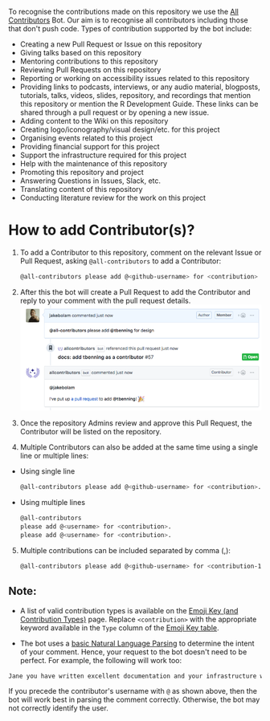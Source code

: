 To recognise the contributions made on this repository we use the [All Contributors](https://allcontributors.org/) Bot. 
Our aim is to recognise all contributors including those that don't push code. 
Types of contribution supported by the bot include:
- Creating a new Pull Request or Issue on this repository
- Giving talks based on this repository
- Mentoring contributions to this repository
- Reviewing Pull Requests on this repository
- Reporting or working on accessibility issues related to this repository
- Providing links to podcasts, interviews, or any audio material, blogposts, tutorials, talks, videos, slides, repository, and recordings that mention this repository or mention the R Development Guide.
These links can be shared through a pull request or by opening a new issue.
- Adding content to the Wiki on this repository
- Creating logo/iconography/visual design/etc. for this project
- Organising events related to this project
- Providing financial support for this project 
- Support the infrastructure required for this project
- Help with the maintenance of this repository
- Promoting this repository and project
- Answering Questions in Issues, Slack, etc.
- Translating content of this repository
- Conducting literature review for the work on this project

# How to add Contributor(s)?

1. To add a Contributor to this repository, comment on the relevant Issue or Pull Request, asking `@all-contributors` to add a Contributor:

   ```sh
   @all-contributors please add @<github-username> for <contribution>
   ```

2. After this the bot will create a Pull Request to add the Contributor and reply to your comment with the pull request details. 
![Example of using the All Contributors bot](img/bot-usage.png)

3. Once the repository Admins review and approve this Pull Request, the Contributor will be listed on the repository.

4. Multiple Contributors can also be added at the same time using a single line or multiple lines:

  - Using single line
    ```sh
    @all-contributors please add @<github-username> for <contribution>. please add @<github-username> for <contribution>.
    ```

  - Using multiple lines
    ```sh
    @all-contributors
    please add @<username> for <contribution>. 
    please add @<username> for <contribution>.
    ```

5. Multiple contributions can be included separated by comma (,):

    ```sh
   @all-contributors please add @<github-username> for <contribution-1>, <contribution-2>, <contribution-3>
   ```
   
## Note: 

- A list of valid contribution types is available on the [Emoji Key (and Contribution Types)](https://allcontributors.org/docs/en/emoji-key) page.
Replace `<contribution>` with the appropriate keyword available in the `Type` column of the [Emoji Key table](https://allcontributors.org/docs/en/emoji-key#table). 

- The bot uses a [basic Natural Language Parsing](https://github.com/all-contributors/app/blob/master/lib/parse-comment.js) to determine the intent of your comment. Hence, your request to the bot doesn't need to be perfect. For example, the following will work too:
```sh
Jane you have written excellent documentation and your infrastructure work has been great too. Let's add `@jane.doe23` for her contributions. cc `@all-contributors`
```
If you precede the contributor's username with `@` as shown above, then the bot will work best in parsing the comment correctly. Otherwise, the bot may not correctly identify the user.

